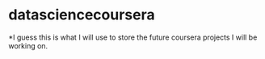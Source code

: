 # datasciencecoursera
*I guess this is what I will use to store the future coursera projects I will be working on.
